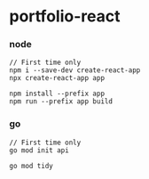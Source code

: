 # portfolio-react

### node

```
// First time only
npm i --save-dev create-react-app
npx create-react-app app
```

```
npm install --prefix app
npm run --prefix app build
```

### go

```
// First time only
go mod init api
```

```
go mod tidy
```

